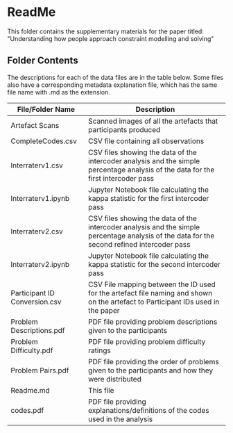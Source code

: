 # ReadMe

This folder contains the supplementary materials for the paper titled: "Understanding how people approach constraint modelling and solving"

## Folder Contents

The descriptions for each of the data files are in the table below. Some files also have a corresponding metadata explanation file, which has the same file name with .md as the extension.

| File/Folder Name | Description |
| ---------------- | ----------- |
| Artefact Scans | Scanned images of all the artefacts that participants produced |
| CompleteCodes.csv | CSV file containing all observations |
| Interraterv1.csv | CSV files showing the data of the intercoder analysis and the simple percentage analysis of the data for the first intercoder pass |
| Interraterv1.ipynb | Jupyter Notebook file calculating the kappa statistic for the first intercoder pass |
| Interraterv2.csv | CSV files showing the data of the intercoder analysis and the simple percentage analysis of the data for the second refined intercoder pass|
| Interraterv2.ipynb | Jupyter Notebook file calculating the kappa statistic for the second intercoder pass |
| Participant ID Conversion.csv | CSV File mapping between the ID used for the artefact file naming and shown on the artefact to Participant IDs used in the paper |
| Problem Descriptions.pdf | PDF file providing problem descriptions given to the participants |
| Problem Difficulty.pdf | PDF file providing problem difficulty ratings |
| Problem Pairs.pdf | PDF file providing the order of problems given to the participants and how they were distributed |
| Readme.md | This file |
| codes.pdf | PDF file providing explanations/definitions of the codes used in the analysis |

